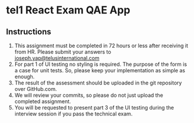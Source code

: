# tel1 React Exam QAE App

## Instructions
1. This assignment must be completed in 72 hours or less after receiving it from HR.
Please submit your answers to joseph.yap@telusinternational.com
2. For part 1 of UI testing no styling is required. The purpose of the form is a case for
unit tests. So, please keep your implementation as simple as enough.
3. The result of the assessment should be uploaded in the git repository over
GitHub.com.
4. We will review your commits, so please do not just upload the completed assignment.
5. You will be requested to present part 3 of the UI testing during the interview session if
you pass the technical exam.
